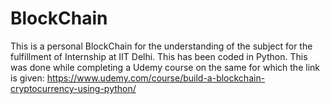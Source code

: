 # BlockChain

This is a personal BlockChain for the understanding of the subject for the fulfillment of Internship at IIT Delhi. This has been coded in Python. This was done while completing a Udemy course on the same for which the link is given: https://www.udemy.com/course/build-a-blockchain-cryptocurrency-using-python/
